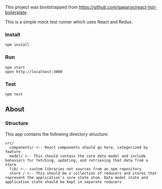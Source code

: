 This project was bootstrapped from https://github.com/gaearon/react-hot-boilerplate

This is a simple mock test runner which uses React and Redux.

### Install

```
npm install
```

### Run
```
npm start
open http://localhost:3000
```

### Test
```
npm test
```

## About

### Structure
This app contains the following directory structure:
```
src/
  components/ <-- React components should go here, categorized by feature
  model/ <-- This should contain the core data model and include behaviors for fetching, updating, and retrieving that data from a store
  lib/ <-- custom libraries not sources from an npm repository
  store / <-- This should be a collection of reducers and stores that represent the application's core state atom. Data model state and application state should be kept in separate reducers

```


